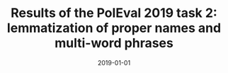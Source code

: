 ---
# Documentation: https://wowchemy.com/docs/managing-content/

title: 'Results of the PolEval 2019 task 2: lemmatization of proper names and multi-word
  phrases'
subtitle: ''
summary: ''
authors:
- Michał M. Marcińczuk
- Tomasz Bernaś
tags: []
categories: []
date: '2019-01-01'
lastmod: 2022-10-07T05:07:31Z
featured: false
draft: false

# Featured image
# To use, add an image named `featured.jpg/png` to your page's folder.
# Focal points: Smart, Center, TopLeft, Top, TopRight, Left, Right, BottomLeft, Bottom, BottomRight.
image:
  caption: ''
  focal_point: ''
  preview_only: false

# Projects (optional).
#   Associate this post with one or more of your projects.
#   Simply enter your project's folder or file name without extension.
#   E.g. `projects = ["internal-project"]` references `content/project/deep-learning/index.md`.
#   Otherwise, set `projects = []`.
projects: []
publishDate: '2022-10-07T05:07:30.493662Z'
publication_types:
- '1'
abstract: ''
publication: '*Proceedings of the PolEval 2019 Workshop*'
url_pdf: http://poleval.pl/files/poleval2019.pdf
---